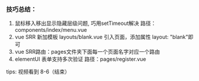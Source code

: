 ### 技巧总结：
1. 鼠标移入移出显示隐藏层级问题, 巧用setTimeout解决  路径：components/index/menu.vue
2. vue SRR 新加模板 layouts/blank.vue    引入页面，添加属性 layout: "blank"即可
3. vue SRR路由：pages文件夹下面每一个页面名字对应一个路由
4. elementUI 表单支持多次验证 路径：pages/register.vue

tips: 视频看到 8-6（结束）
